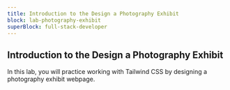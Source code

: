 ```yaml
---
title: Introduction to the Design a Photography Exhibit
block: lab-photography-exhibit
superBlock: full-stack-developer
---
```


## Introduction to the Design a Photography Exhibit

In this lab, you will practice working with Tailwind CSS by designing a photography exhibit webpage.
